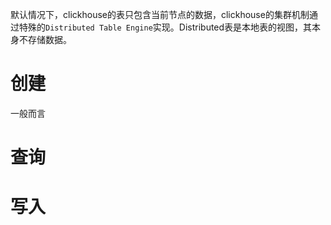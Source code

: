 默认情况下，clickhouse的表只包含当前节点的数据，clickhouse的集群机制通过特殊的`Distributed Table Engine`实现。Distributed表是本地表的视图，其本身不存储数据。
# 创建

一般而言

# 查询

# 写入